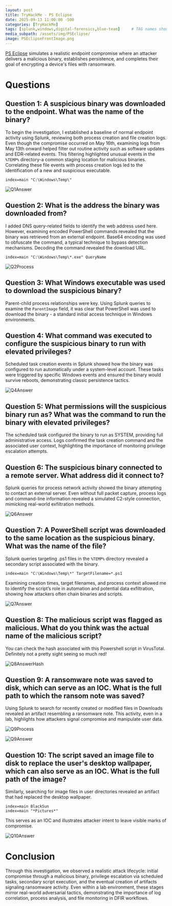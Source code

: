 ```yaml
---
layout: post
title: TryHackMe - PS Eclipse
date: 2025-09-13 11:00:00 -500
categories: [TryHackMe]
tags: [splunk,windows,digital-forensics,blue-team]     # TAG names should always be lowercase
media_subpath: /assets/img/PSEclipse/
image: PSEclipseFrontImage.png
---
```


[PS Eclipse](https://tryhackme.com/room/posheclipse) simulates a realistic endpoint compromise where an attacker delivers a malicious binary, establishes persistence, and completes their goal of encrypting a device's files with ransomware.

# Questions

## Question 1: A suspicious binary was downloaded to the endpoint. What was the name of the binary?
To begin the investigation, I established a baseline of normal endpoint activity using Splunk, reviewing both process creation and file creation logs. Even though the compromise occurred on May 16th, examining logs from May 13th onward helped filter out routine activity such as software updates and EDR-related events. This filtering highlighted unusual events in the `%TEMP%` directory-a common staging location for malicious binaries. Correlating these file events with process creation logs led to the identification of a new and suspicious executable.

``` 
index=main "C:\Windows\Temp\"
```

![Q1Answer](Q1Answer.png)

## Question 2: What is the address the binary was downloaded from?
I added DNS query-related fields to identify the web address used here. However, examining encoded PowerShell commands revealed that the binary was retrieved from an external endpoint. Base64 encoding was used to obfuscate the command, a typical technique to bypass detection mechanisms. Decoding the command revealed the download URL.

```
index=main "C:\Windows\Temp\*.exe" QueryName
```

![Q2Process](Q2Process.png)

## Question 3: What Windows executable was used to download the suspicious binary?
Parent-child process relationships were key. Using Splunk queries to examine the `ParentImage` field, it was clear that PowerShell was used to download the binary - a standard initial access technique in Windows environments.

## Question 4: What command was executed to configure the suspicious binary to run with elevated privileges?
Scheduled task creation events in Splunk showed how the binary was configured to run automatically under a system-level account. These tasks were triggered by specific Windows events and ensured the binary would survive reboots, demonstrating classic persistence tactics.

![Q4Answer](Q4Answer.png)

## Question 5: What permissions will the suspicious binary run as? What was the command to run the binary with elevated privileges?
The scheduled task configured the binary to run as SYSTEM, providing full administrative access. Logs confirmed the task creation command and the associated user context, highlighting the importance of monitoring privilege escalation attempts.

## Question 6: The suspicious binary connected to a remote server. What address did it connect to?
Splunk queries for process network activity showed the binary attempting to contact an external server. Even without full packet capture, process logs and command-line information revealed a simulated C2-style connection, mimicking real-world exfiltration methods.

![Q6Answer](Q6Answer.png)

## Question 7: A PowerShell script was downloaded to the same location as the suspicious binary. What was the name of the file?
Splunk queries targeting .ps1 files in the `%TEMP%` directory revealed a secondary script associated with the binary. 

```
index=main "C:\Windows\Temp\*" TargetFilename=*.ps1
```

Examining creation times, target filenames, and process context allowed me to identify the script’s role in automation and potential data exfiltration, showing how attackers often chain binaries and scripts.

![Q7Answer](Q7Answer.png)

## Question 8: The malicious script was flagged as malicious. What do you think was the actual name of the malicious script?
You can check the hash associated with this Powershell script in VirusTotal. Definitely not a pretty sight seeing so much red!

![Q8AnswerHash](Q8AnswerHash.png)

## Question 9: A ransomware note was saved to disk, which can serve as an IOC. What is the full path to which the ransom note was saved?
Using Splunk to search for recently created or modified files in Downloads revealed an artifact resembling a ransomware note. This activity, even in a lab, highlights how attackers signal compromise and manipulate user data.

![Q9Process](Q9Process.png)

![Q9Answer](Q9Answer.png)

## Question 10: The script saved an image file to disk to replace the user's desktop wallpaper, which can also serve as an IOC. What is the full path of the image?
Similarly, searching for image files in user directories revealed an artifact that had replaced the desktop wallpaper.

```
index=main BlackSun
index=main "*Pictures*"
```

This serves as an IOC and illustrates attacker intent to leave visible marks of compromise.

![Q10Answer](Q10Answer.png)

# Conclusion
Through this investigation, we observed a realistic attack lifecycle: initial compromise through a malicious binary, privilege escalation via scheduled tasks, secondary script execution, and the eventual creation of artifacts signaling ransomware activity. Even within a lab environment, these stages mirror real-world adversarial tactics, demonstrating the importance of log correlation, process analysis, and file monitoring in DFIR workflows.
